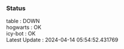 ### Status


table : DOWN  
hogwarts : OK  
icy-bot : OK  
Latest Update : 2024-04-14 05:54:52.431769
